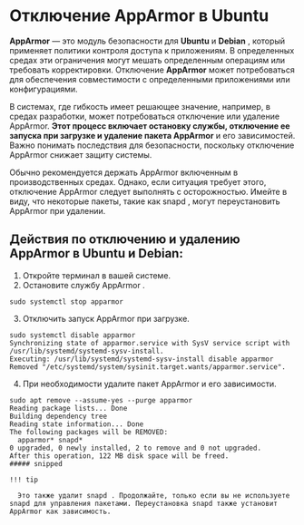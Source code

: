 # Отключение AppArmor в Ubuntu

**AppArmor** — это модуль безопасности для **Ubuntu** и **Debian** , который применяет политики контроля доступа к приложениям. В определенных средах эти ограничения могут мешать определенным операциям или требовать корректировки. Отключение **AppArmor** может потребоваться для обеспечения совместимости с определенными приложениями или конфигурациями.

В системах, где гибкость имеет решающее значение, например, в средах разработки, может потребоваться отключение или удаление AppArmor. __Этот процесс включает остановку службы, отключение ее запуска при загрузке и удаление пакета AppArmor__ и его зависимостей. Важно понимать последствия для безопасности, поскольку отключение AppArmor снижает защиту системы.

Обычно рекомендуется держать AppArmor включенным в производственных средах. Однако, если ситуация требует этого, отключение AppArmor следует выполнять с осторожностью. Имейте в виду, что некоторые пакеты, такие как snapd , могут переустановить AppArmor при удалении.

## Действия по отключению и удалению AppArmor в Ubuntu и Debian:

1. Откройте терминал в вашей системе.
2. Остановите службу AppArmor .
  ```
  sudo systemctl stop apparmor
  ```
3. Отключить запуск AppArmor при загрузке.
  ```
  sudo systemctl disable apparmor
  Synchronizing state of apparmor.service with SysV service script with /usr/lib/systemd/systemd-sysv-install.
  Executing: /usr/lib/systemd/systemd-sysv-install disable apparmor
  Removed "/etc/systemd/system/sysinit.target.wants/apparmor.service".
  ```
4. При необходимости удалите пакет AppArmor и его зависимости.
  ```
  sudo apt remove --assume-yes --purge apparmor
  Reading package lists... Done
  Building dependency tree       
  Reading state information... Done
  The following packages will be REMOVED:
    apparmor* snapd*
  0 upgraded, 0 newly installed, 2 to remove and 0 not upgraded.
  After this operation, 122 MB disk space will be freed.
  ##### snipped

!!! tip

    Это также удалит snapd . Продолжайте, только если вы не используете snapd для управления пакетами. Переустановка snapd также установит AppArmor как зависимость.